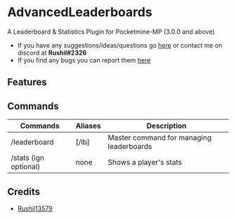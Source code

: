 # AdvancedLeaderboards
A Leaderboard & Statistics Plugin for Pocketmine-MP (3.0.0 and above)

- If you have any suggestions/ideas/questions go [here](https://github.com/Rushil13579/AdvancedLeaderboards/issues) or contact me on discord at **Rushil#2326**
- If you find any bugs you can report them [here](https://github.com/Rushil13579/AdvancedLeaderboards/issues)

## Features

## Commands
Commands | Aliases | Description
---------|---------|------------
/leaderboard | [/lb] | Master command for managing leaderboards
/stats (ign optional) | none | Shows a player's stats

## Credits
- [Rushil13579](https://github.com/Rushil13579)
